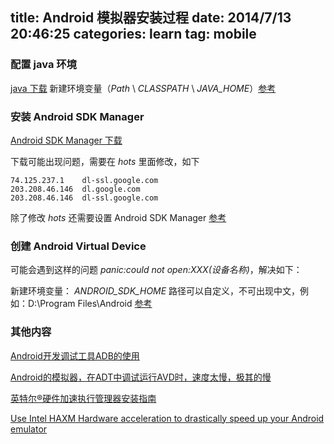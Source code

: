 title: Android 模拟器安装过程
date: 2014/7/13 20:46:25
categories: learn
tag: mobile
---

### 配置 java 环境 ###

[java 下载](http://www.oracle.com/technetwork/java/javase/downloads/index.html)
新建环境变量（*Path* \ *CLASSPATH* \ *JAVA_HOME*）[参考](http://www.cnblogs.com/cc11cc/archive/2012/11/08/2759027.html)

### 安装 Android SDK Manager ###

[Android SDK Manager 下载](http://developer.android.com/sdk/index.html)

下载可能出现问题，需要在 *hots* 里面修改，如下

	74.125.237.1	dl-ssl.google.com
	203.208.46.146	dl.google.com
	203.208.46.146	dl-ssl.google.com

除了修改 *hots* 还需要设置 Android SDK Manager [参考](http://jingyan.baidu.com/article/8275fc86dbe84046a03cf69d.html)

### 创建 Android Virtual Device ###

可能会遇到这样的问题 *panic:could not open:XXX(设备名称)*，解决如下：

新建环境变量： *ANDROID_SDK_HOME*
路径可以自定义，不可出现中文，例如：D:\Program Files\Android [参考](http://jingyan.baidu.com/article/91f5db1beb12d41c7f05e39f.html)

### 其他内容 ###

[Android开发调试工具ADB的使用](http://www.cnblogs.com/meil/archive/2012/05/24/2516055.html)

[Android的模拟器，在ADT中调试运行AVD时，速度太慢，极其的慢](http://www.crifan.com/android_emulator_run_too_slow_in_debug_mode/)

[英特尔®硬件加速执行管理器安装指南](http://software.intel.com/zh-cn/articles/installation-instructions-for-intel-hardware-accelerated-execution-manager-windows-cn)

[Use Intel HAXM Hardware acceleration to drastically speed up your Android emulator](http://envyandroid.com/archives/794/intel-haxm-hardware-acceleration-on-android-emulator)
